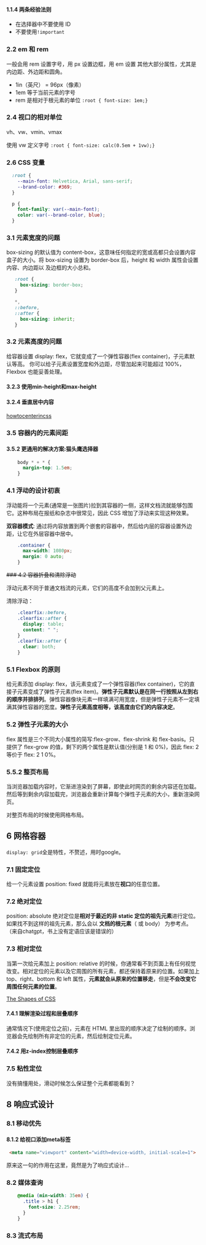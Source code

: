 #### 1.1.4 两条经验法则
- 在选择器中不要使用 ID
- 不要使用`!important`

### 2.2 em 和 rem

一般会用 rem 设置字号，用 px 设置边框，用 em 设置 其他大部分属性，尤其是内边距、外边距和圆角。
- 1in（英尺） = 96px（像素）
- 1em 等于当前元素的字号
- rem 是相对于根元素的单位 `:root { font-size: 1em;}`

### 2.4 视口的相对单位

 vh、vw、vmin、vmax
 
 使用 vw 定义字号 `:root { font-size: calc(0.5em + 1vw);}`

### 2.6 CSS 变量
```css
  :root {
    --main-font: Helvetica, Arial, sans-serif;
    --brand-color: #369;
  }

  p {
    font-family: var(--main-font);
    color: var(--brand-color, blue);
  }
```

### 3.1 元素宽度的问题

box-sizing 的默认值为 content-box，这意味任何指定的宽或高都只会设置内容盒子的大小。将 box-sizing 设置为 border-box 后，height 和 width 属性会设置内容、内边距以 及边框的大小总和。
 ```css
    :root {
      box-sizing: border-box;
    }

    *,
    ::before,
    ::after {
      box-sizing: inherit;
    }
```

### 3.2 元素高度的问题

给容器设置 display: flex，它就变成了一个弹性容器(flex container)，子元素默认等高。 你可以给子元素设置宽度和外边距，尽管加起来可能超过 100%，Flexbox 也能妥善处理。

#### 3.2.3 使用min-height和max-height

#### 3.2.4 垂直居中内容

[howtocenterincss](http://howtocenterincss.com/)

### 3.5 容器内的元素间距

#### 3.5.2 更通用的解决方案:猫头鹰选择器

```css
    body * + * {
      margin-top: 1.5em;
    }
```

### 4.1 浮动的设计初衷

浮动能将一个元素(通常是一张图片)拉到其容器的一侧，这样文档流就能够包围它。这种布局在报纸和杂志中很常见，因此 CSS 增加了浮动来实现这种效果。

**双容器模式**: 通过将内容放置到两个嵌套的容器中，然后给内层的容器设置外边距，让它在外层容器中居中。
```css
    .container {
      max-width: 1080px;
      margin: 0 auto;
    }
```

~~### 4.2 容器折叠和清除浮动~~

浮动元素不同于普通文档流的元素，它们的高度不会加到父元素上。

清除浮动：
```css
    .clearfix::before,
    .clearfix::after {
      display: table;
      content: " ";
    }
    .clearfix::after {
      clear: both;
    }
```

### 5.1 Flexbox 的原则

给元素添加 display: flex，该元素变成了一个弹性容器(flex container)，它的直接子元素变成了弹性子元素(flex item)。**弹性子元素默认是在同一行按照从左到右的顺序并排排列**。弹性容器像块元素一样填满可用宽度，但是弹性子元素不一定填满其弹性容器的宽度。**弹性子元素高度相等，该高度由它们的内容决定**。

### 5.2 弹性子元素的大小

flex 属性是三个不同大小属性的简写:flex-grow、flex-shrink 和 flex-basis。只提供了 flex-grow 的值，剩下的两个属性是默认值(分别是 1 和 0%)，因此 flex: 2 等价于 flex: 2 1 0%。

### 5.5.2 整页布局

当浏览器加载内容时，它渐进渲染到了屏幕，即使此时网页的剩余内容还在加载。然后等到剩余内容加载完，浏览器会重新计算每个弹性子元素的大小，重新渲染网页。

对整页布局的时候使用网格布局。

## 6 网格容器

`display: grid`全是特性，不赘述，用时google。

### 7.1 固定定位

给一个元素设置 position: fixed 就能将元素放在**视口**的任意位置。

### 7.2 绝对定位

position: absolute 绝对定位是**相对于最近的非 static 定位的祖先元素**进行定位。如果找不到这样的祖先元素，那么会以 **文档的根元素**（<html> 或 body） 为参考点。（来自chatgpt，书上没有定语应该是错误的）

### 7.3 相对定位

当第一次给元素加上 position: relative 的时候，你通常看不到页面上有任何视觉改变。相对定位的元素以及它周围的所有元素，都还保持着原来的位置。如果加上 top、right、bottom 和 left 属性，**元素就会从原来的位置移走**，但是**不会改变它周围任何元素的位置**。

[The Shapes of CSS](https://css-tricks.cn/the-shapes-of-css/)

#### 7.4.1 理解渲染过程和层叠顺序

通常情况下(使用定位之前)，元素在 HTML 里出现的顺序决定了绘制的顺序。浏览器会先绘制所有非定位的元素，然后绘制定位元素。

#### 7.4.2 用z-index控制层叠顺序

### 7.5 粘性定位

没有搞懂用处，滑动时候怎么保证整个元素都能看到？

## 8 响应式设计

### 8.1 移动优先

#### 8.1.2 给视口添加meta标签

```html
 <meta name="viewport" content="width=device-width, initial-scale=1">
```
原来这一句的作用在这里，竟然是为了响应式设计...

### 8.2 媒体查询

```css
    @media (min-width: 35em) {
      .title > h1 {
        font-size: 2.25rem;
      }
    }
```

### 8.3 流式布局



